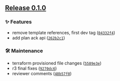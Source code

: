 ## [Release 0.1.0](https://github.com/Arrow-air/svc-atc/releases/tag/v0.1.0)

### ✨ Features

- remove template references, first dev tag ([`04332f4`](https://github.com/Arrow-air/svc-atc/commit/04332f4e0519835e09bdf2c974685b5025a6b3d5))
- add plan ack api ([`262b2c1`](https://github.com/Arrow-air/svc-atc/commit/262b2c183159089dbb5cd371aea07a8886af52ec))

### 🛠 Maintenance

- terraform provisioned file changes ([`5589e3e`](https://github.com/Arrow-air/svc-atc/commit/5589e3ea0202c985488250b8d7f73aae649aacd2))
- r3 final fixes ([`9270dc6`](https://github.com/Arrow-air/svc-atc/commit/9270dc68be06091bdd5bba5b4008b78d57105336))
- reviewer comments ([`48b57f0`](https://github.com/Arrow-air/svc-atc/commit/48b57f0303a3111a30e515a7edd4c2514d95178f))

